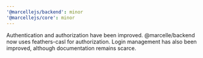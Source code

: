```yaml
---
'@marcellejs/backend': minor
'@marcellejs/core': minor
---
```


Authentication and authorization have been improved. @marcelle/backend now uses feathers-casl for authorization. Login management has also been improved, although documentation remains scarce.
